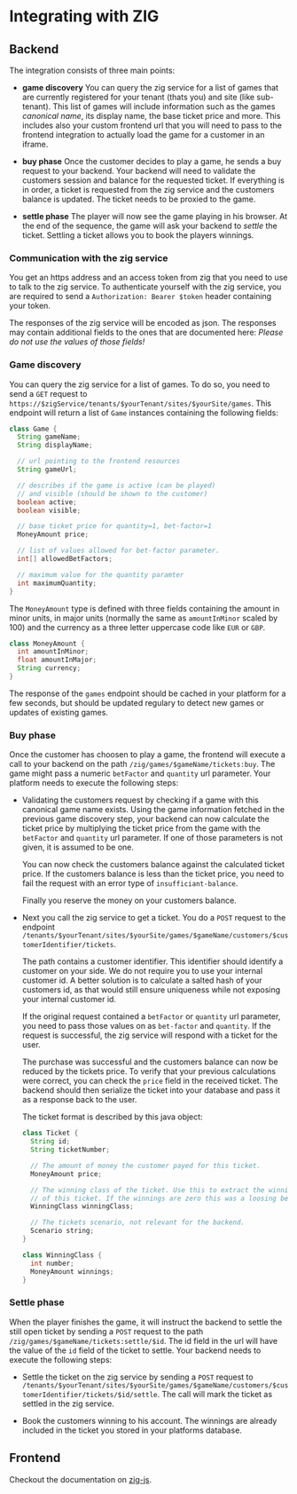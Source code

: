 # Integrating with ZIG

## Backend

The integration consists of three main points:

* **game discovery** You can query the zig service for a list of games that are
  currently registered for your tenant (thats you) and site (like sub-tenant).
  This list of games will include information such as the games _canonical name_,
  its display name, the base ticket price and more. This includes also your custom
  frontend url that you will need to pass to the frontend integration to actually
  load the game for a customer in an iframe.

* **buy phase** Once the customer decides to play a game, he sends a buy request
  to your backend. Your backend will need to validate the customers session
  and balance for the requested ticket. If everything is in order, a ticket is
  requested from the zig service and the customers balance is updated. The
  ticket needs to be proxied to the game.

* **settle phase** The player will now see the game playing in his browser.
  At the end of the sequence, the game will ask your backend to _settle_ the
  ticket. Settling a ticket allows you to book the players winnings.


### Communication with the zig service

You get an https address and an access token from zig that you need to use
to talk to the zig service. To authenticate yourself with the zig service, you
are required to send a `Authorization: Bearer $token` header containing
your token.

The responses of the zig service will be encoded as json. The responses
may contain additional fields to the ones that are documented here: _Please do
not use the values of those fields!_

### Game discovery

You can query the zig service for a list of games. To do so, you need to send
a `GET` request to `https://$zigService/tenants/$yourTenant/sites/$yourSite/games`.
This endpoint will return a list of `Game` instances containing the following
fields:

```java
class Game {
  String gameName;
  String displayName;

  // url pointing to the frontend resources
  String gameUrl;

  // describes if the game is active (can be played)
  // and visible (should be shown to the customer)
  boolean active;
  boolean visible;

  // base ticket price for quantity=1, bet-factor=1
  MoneyAmount price;

  // list of values allowed for bet-factor parameter.
  int[] allowedBetFactors;

  // maximum value for the quantity paramter
  int maximumQuantity;
}
```

The `MoneyAmount` type is defined with three fields containing the amount in minor
units, in major units (normally the same as `amountInMinor` scaled by 100) and the
currency as a three letter uppercase code like `EUR` or `GBP`.

```java
class MoneyAmount {
  int amountInMinor;
  float amountInMajor;
  String currency;
}
```

The response of the `games` endpoint should be cached in your platform for a few
seconds, but should be updated regulary to detect new games or updates of
existing games.

### Buy phase

Once the customer has choosen to play a game, the frontend will execute a call to your
backend on the path `/zig/games/$gameName/tickets:buy`. The game might pass a numeric
`betFactor` and `quantity` url parameter. Your platform needs to execute the following steps:

* Validating the customers request by checking if a game with this canonical
  game name exists. Using the game information fetched in the previous
  game discovery step, your backend can now calculate the ticket price by
  multiplying the ticket price from the game with the `betFactor` and `quantity`
  url parameter. If one of those parameters is not given, it is assumed to be one.

  You can now check the customers balance against the calculated ticket price. If the
  customers balance is less than the ticket price, you need to fail the request with
  an error type of `insufficiant-balance`.

  Finally you reserve the money on your customers balance.

* Next you call the zig service to get a ticket. You do a `POST` request to
  the endpoint `/tenants/$yourTenant/sites/$yourSite/games/$gameName/customers/$customerIdentifier/tickets`.

  The path contains a customer identifier. This identifier should identify a customer
  on your side. We do not require you to use your internal customer id. A better solution
  is to calculate a salted hash of your customers id, as that would still ensure uniqueness
  while not exposing your internal customer id.

  If the original request contained a `betFactor` or `quantity` url parameter, you need to pass
  those values on as `bet-factor` and `quantity`. If the request is successful, the zig service
  will respond with a ticket for the user.

  The purchase was successful and the customers balance can now be reduced by the tickets price.
  To verify that your previous calculations were correct, you can check the `price` field in
  the received ticket. The backend should then serialize the ticket into your database and pass it as a response
  back to the user.

  The ticket format is described by this java object:

  ```java
  class Ticket {
    String id;
    String ticketNumber;

    // The amount of money the customer payed for this ticket.
    MoneyAmount price;

    // The winning class of the ticket. Use this to extract the winnings
    // of this ticket. If the winnings are zero this was a loosing bet.
    WinningClass winningClass;

    // The tickets scenario, not relevant for the backend.
    Scenario string;
  }

  class WinningClass {
    int number;
    MoneyAmount winnings;
  }
  ```

### Settle phase

When the player finishes the game, it will instruct the backend to settle the still open ticket by
sending a `POST` request to the path `/zig/games/$gameName/tickets:settle/$id`. The id field in the
url will have the value of the `id` field of the ticket to settle. Your backend needs to execute the
following steps:

* Settle the ticket on the zig service by sending a `POST` request to
  `/tenants/$yourTenant/sites/$yourSite/games/$gameName/customers/$customerIdentifier/tickets/$id/settle`.
  The call will mark the ticket as settled in the zig service.

* Book the customers winning to his account. The winnings are already included in the
  ticket you stored in your platforms database.


## Frontend

Checkout the documentation on [zig-js](https://zig-services.github.io/zig-js/#integrating-games-into-your-platform).
